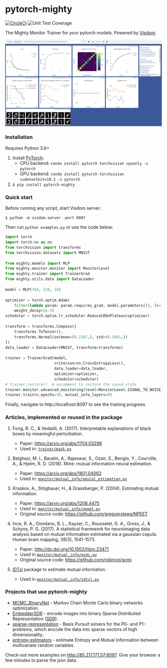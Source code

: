 # pytorch-mighty

[![CircleCI](https://circleci.com/gh/dizcza/pytorch-mighty.svg?style=svg)](https://app.circleci.com/pipelines/github/dizcza/pytorch-mighty)
![](https://coveralls.io/repos/dizcza/pytorch-mighty/badge.png "Unit Test Coverage")


The Mighty Monitor Trainer for your pytorch models. Powered by [Visdom](https://github.com/facebookresearch/visdom).

![](images/training-progress.png)



### Installation

Requires Python 3.6+

1. Install [PyTorch](https://pytorch.org/):
   * CPU backend: `conda install pytorch torchvision cpuonly -c pytorch`
   * GPU backend: `conda install pytorch torchvision cudatoolkit=10.2 -c pytorch`
2. `$ pip install pytorch-mighty`


### Quick start

Before running any script, start Visdom server:

```
$ python -m visdom.server -port 8097
```

Then run `python examples.py` or use the code below:

```python
import torch
import torch.nn as nn
from torchvision import transforms
from torchvision.datasets import MNIST

from mighty.models import MLP
from mighty.monitor.monitor import MonitorLevel
from mighty.trainer import TrainerGrad
from mighty.utils.data import DataLoader

model = MLP(784, 128, 10)

optimizer = torch.optim.Adam(
    filter(lambda param: param.requires_grad, model.parameters()), lr=1e-3,
    weight_decay=1e-5)
scheduler = torch.optim.lr_scheduler.ReduceLROnPlateau(optimizer)

transform = transforms.Compose([
    transforms.ToTensor(),
    transforms.Normalize(mean=(0.1307,), std=(0.3081,))
])
data_loader = DataLoader(MNIST, transform=transforms)

trainer = TrainerGrad(model,
                      criterion=nn.CrossEntropyLoss(),
                      data_loader=data_loader,
                      optimizer=optimizer,
                      scheduler=scheduler)
# trainer.restore()  # uncomment to restore the saved state
trainer.monitor.advanced_monitoring(level=MonitorLevel.SIGNAL_TO_NOISE)
trainer.train(n_epochs=10, mutual_info_layers=0)
```

Finally, navigate to http://localhost:8097 to see the training progress.


### Articles, implemented or reused in the package

1. Fong, R. C., & Vedaldi, A. (2017). Interpretable explanations of black boxes by meaningful perturbation.
    * Paper: https://arxiv.org/abs/1704.03296
    * Used in: [`trainer/mask.py`](mighty/trainer/mask.py)

2. Belghazi, M. I., Baratin, A., Rajeswar, S., Ozair, S., Bengio, Y., Courville, A., & Hjelm, R. D. (2018). Mine: mutual information neural estimation.
    * Paper: https://arxiv.org/abs/1801.04062
    * Used in: [`monitor/mutual_info/neural_estimation.py`](mighty/monitor/mutual_info/neural_estimation.py)

3. Kraskov, A., Stögbauer, H., & Grassberger, P. (2004). Estimating mutual information.
    * Paper: https://arxiv.org/abs/1208.4475
    * Used in: [`monitor/mutual_info/npeet.py`](mighty/monitor/mutual_info/npeet.py)
    * Original source code: https://github.com/gregversteeg/NPEET

4. Ince, R. A., Giordano, B. L., Kayser, C., Rousselet, G. A., Gross, J., & Schyns, P. G. (2017). A statistical framework for neuroimaging data analysis based on mutual information estimated via a gaussian copula. Human brain mapping, 38(3), 1541-1573.
    * Paper: http://dx.doi.org/10.1002/hbm.23471
    * Used in [`monitor/mutual_info/gcmi.py`](mighty/monitor/mutual_info/gcmi.py)
    * Original source code: https://github.com/robince/gcmi

5. [IDTxl](https://github.com/pwollstadt/IDTxl) package to estimate mutual information.
    * Used in [`monitor/mutual_info/idtxl.py`](mighty/monitor/mutual_info/idtxl.py)


### Projects that use pytorch-mighty

* [MCMC\_BinaryNet](https://github.com/dizcza/MCMC_BinaryNet) - Markov Chain Monte Carlo binary networks optimization.
* [EmbedderSDR](https://github.com/dizcza/EmbedderSDR) - encode images into binary Sparse Distributed Representation ([SDR](https://discourse.numenta.org/t/sparse-distributed-representations/2150)).
* [sparse-representation](https://github.com/dizcza/sparse-representation) - Basis Pursuit solvers for the P0- and P1-problems, which encode the data into sparse vectors of high dimensionality.
* [entropy-estimators](https://github.com/dizcza/entropy-estimators) - estimate Entropy and Mutual Information between multivariate random variables.

Check-out more examples on http://85.217.171.57:8097. Give your browser a few minutes to parse the json data.
